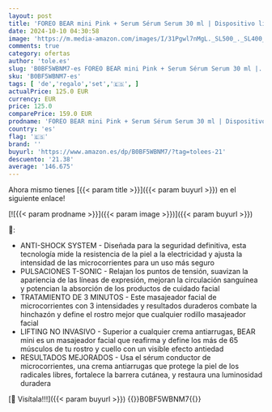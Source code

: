 ```yaml
---
layout: post
title: 'FOREO BEAR mini Pink + Serum Sérum Serum 30 ml | Dispositivo lifting facial con microcorrientes | Reductor de papada | Masajeador facial | Regalos para mujer | Set de regalo'
date: 2024-10-10 04:30:58
image: 'https://m.media-amazon.com/images/I/31Pgwl7nMgL._SL500_._SL400_.jpg'
comments: true
category: ofertas
author: 'tole.es'
slug: 'B0BF5WBNM7-es FOREO BEAR mini Pink + Serum Sérum Serum 30 ml |...'
sku: 'B0BF5WBNM7-es'
tags: [ 'de','regalo','set','🇪🇸', ]
actualPrice: 125.0 EUR
currency: EUR
price: 125.0
comparePrice: 159.0 EUR
prodname: 'FOREO BEAR mini Pink + Serum Sérum Serum 30 ml | Dispositivo lifting facial con microcorrientes | Reductor de papada | Masajeador facial | Regalos para mujer | Set de regalo'
country: 'es'
flag: '🇪🇸'
brand: ''
buyurl: 'https://www.amazon.es/dp/B0BF5WBNM7/?tag=tolees-21'
descuento: '21.38'
average: '146.675'
---
```


Ahora mismo tienes [{{< param title >}}]({{< param buyurl >}}) en el siguiente enlace!

[![{{< param prodname >}}]({{< param image >}})]({{< param buyurl >}})

🔎:

- ANTI-SHOCK SYSTEM - Diseñada para la seguridad definitiva, esta tecnología mide la resistencia de la piel a la electricidad y ajusta la intensidad de las microcorrientes para un uso más seguro
- PULSACIONES T-SONIC - Relajan los puntos de tensión, suavizan la apariencia de las líneas de expresión, mejoran la circulación sanguínea y potencian la absorción de los productos de cuidado facial
- TRATAMIENTO DE 3 MINUTOS - Este masajeador facial de microcorrientes con 3 intensidades y resultados duraderos combate la hinchazón y define el rostro mejor que cualquier rodillo masajeador facial
- LIFTING NO INVASIVO - Superior a cualquier crema antiarrugas, BEAR mini es un masajeador facial que reafirma y define los más de 65 músculos de tu rostro y cuello con un visible efecto antiedad
- RESULTADOS MEJORADOS - Usa el sérum conductor de microcorrientes, una crema antiarrugas que protege la piel de los radicales libres, fortalece la barrera cutánea, y restaura una luminosidad duradera

[🛒 Visítala!!!]({{< param buyurl >}})
{{<world>}}B0BF5WBNM7{{</world>}}
